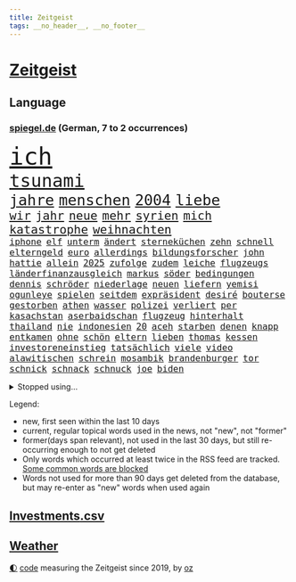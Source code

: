 ```yaml
---
title: Zeitgeist
tags: __no_header__, __no_footer__
---
```


# [Zeitgeist](https://oliz.io/zeitgeist/)

## Language

<h3><a href="https://www.spiegel.de" target="_blank">spiegel.de</a> (German, 7 to 2 occurrences)</h3>
<p style="font-family:monospace">
<span style="font-size:32pt"><a href="news_links.html#ich" class="current">ich</a></span>
<br>
<span style="font-size:24pt"><a href="news_links.html#tsunami" class="new">tsunami</a></span>
<br>
<span style="font-size:20pt"><a href="news_links.html#jahre" class="current">jahre</a></span>
<span style="font-size:20pt"><a href="news_links.html#menschen" class="current">menschen</a></span>
<span style="font-size:20pt"><a href="news_links.html#2004" class="current">2004</a></span>
<span style="font-size:20pt"><a href="news_links.html#liebe" class="current">liebe</a></span>
<br>
<span style="font-size:16pt"><a href="news_links.html#wir" class="current">wir</a></span>
<span style="font-size:16pt"><a href="news_links.html#jahr" class="current">jahr</a></span>
<span style="font-size:16pt"><a href="news_links.html#neue" class="current">neue</a></span>
<span style="font-size:16pt"><a href="news_links.html#mehr" class="current">mehr</a></span>
<span style="font-size:16pt"><a href="news_links.html#syrien" class="current">syrien</a></span>
<span style="font-size:16pt"><a href="news_links.html#mich" class="current">mich</a></span>
<span style="font-size:16pt"><a href="news_links.html#katastrophe" class="current">katastrophe</a></span>
<span style="font-size:16pt"><a href="news_links.html#weihnachten" class="current">weihnachten</a></span>
<br>
<span style="font-size:12pt"><a href="news_links.html#iphone" class="current">iphone</a></span>
<span style="font-size:12pt"><a href="news_links.html#elf" class="current">elf</a></span>
<span style="font-size:12pt"><a href="news_links.html#unterm" class="new">unterm</a></span>
<span style="font-size:12pt"><a href="news_links.html#ändert" class="current">ändert</a></span>
<span style="font-size:12pt"><a href="news_links.html#sterneküchen" class="new">sterneküchen</a></span>
<span style="font-size:12pt"><a href="news_links.html#zehn" class="current">zehn</a></span>
<span style="font-size:12pt"><a href="news_links.html#schnell" class="current">schnell</a></span>
<span style="font-size:12pt"><a href="news_links.html#elterngeld" class="new">elterngeld</a></span>
<span style="font-size:12pt"><a href="news_links.html#euro" class="current">euro</a></span>
<span style="font-size:12pt"><a href="news_links.html#allerdings" class="current">allerdings</a></span>
<span style="font-size:12pt"><a href="news_links.html#bildungsforscher" class="new">bildungsforscher</a></span>
<span style="font-size:12pt"><a href="news_links.html#john" class="current">john</a></span>
<span style="font-size:12pt"><a href="news_links.html#hattie" class="new">hattie</a></span>
<span style="font-size:12pt"><a href="news_links.html#allein" class="current">allein</a></span>
<span style="font-size:12pt"><a href="news_links.html#2025" class="current">2025</a></span>
<span style="font-size:12pt"><a href="news_links.html#zufolge" class="current">zufolge</a></span>
<span style="font-size:12pt"><a href="news_links.html#zudem" class="current">zudem</a></span>
<span style="font-size:12pt"><a href="news_links.html#leiche" class="current">leiche</a></span>
<span style="font-size:12pt"><a href="news_links.html#flugzeugs" class="new">flugzeugs</a></span>
<span style="font-size:12pt"><a href="news_links.html#länderfinanzausgleich" class="new">länderfinanzausgleich</a></span>
<span style="font-size:12pt"><a href="news_links.html#markus" class="current">markus</a></span>
<span style="font-size:12pt"><a href="news_links.html#söder" class="current">söder</a></span>
<span style="font-size:12pt"><a href="news_links.html#bedingungen" class="current">bedingungen</a></span>
<span style="font-size:12pt"><a href="news_links.html#dennis" class="current">dennis</a></span>
<span style="font-size:12pt"><a href="news_links.html#schröder" class="current">schröder</a></span>
<span style="font-size:12pt"><a href="news_links.html#niederlage" class="current">niederlage</a></span>
<span style="font-size:12pt"><a href="news_links.html#neuen" class="current">neuen</a></span>
<span style="font-size:12pt"><a href="news_links.html#liefern" class="current">liefern</a></span>
<span style="font-size:12pt"><a href="news_links.html#yemisi" class="new">yemisi</a></span>
<span style="font-size:12pt"><a href="news_links.html#ogunleye" class="new">ogunleye</a></span>
<span style="font-size:12pt"><a href="news_links.html#spielen" class="current">spielen</a></span>
<span style="font-size:12pt"><a href="news_links.html#seitdem" class="current">seitdem</a></span>
<span style="font-size:12pt"><a href="news_links.html#expräsident" class="current">expräsident</a></span>
<span style="font-size:12pt"><a href="news_links.html#desiré" class="new">desiré</a></span>
<span style="font-size:12pt"><a href="news_links.html#bouterse" class="new">bouterse</a></span>
<span style="font-size:12pt"><a href="news_links.html#gestorben" class="current">gestorben</a></span>
<span style="font-size:12pt"><a href="news_links.html#athen" class="current">athen</a></span>
<span style="font-size:12pt"><a href="news_links.html#wasser" class="current">wasser</a></span>
<span style="font-size:12pt"><a href="news_links.html#polizei" class="current">polizei</a></span>
<span style="font-size:12pt"><a href="news_links.html#verliert" class="current">verliert</a></span>
<span style="font-size:12pt"><a href="news_links.html#per" class="current">per</a></span>
<span style="font-size:12pt"><a href="news_links.html#kasachstan" class="current">kasachstan</a></span>
<span style="font-size:12pt"><a href="news_links.html#aserbaidschan" class="current">aserbaidschan</a></span>
<span style="font-size:12pt"><a href="news_links.html#flugzeug" class="current">flugzeug</a></span>
<span style="font-size:12pt"><a href="news_links.html#hinterhalt" class="new">hinterhalt</a></span>
<span style="font-size:12pt"><a href="news_links.html#thailand" class="current">thailand</a></span>
<span style="font-size:12pt"><a href="news_links.html#nie" class="current">nie</a></span>
<span style="font-size:12pt"><a href="news_links.html#indonesien" class="current">indonesien</a></span>
<span style="font-size:12pt"><a href="news_links.html#20" class="current">20</a></span>
<span style="font-size:12pt"><a href="news_links.html#aceh" class="new">aceh</a></span>
<span style="font-size:12pt"><a href="news_links.html#starben" class="current">starben</a></span>
<span style="font-size:12pt"><a href="news_links.html#denen" class="current">denen</a></span>
<span style="font-size:12pt"><a href="news_links.html#knapp" class="current">knapp</a></span>
<span style="font-size:12pt"><a href="news_links.html#entkamen" class="new">entkamen</a></span>
<span style="font-size:12pt"><a href="news_links.html#ohne" class="current">ohne</a></span>
<span style="font-size:12pt"><a href="news_links.html#schön" class="current">schön</a></span>
<span style="font-size:12pt"><a href="news_links.html#eltern" class="current">eltern</a></span>
<span style="font-size:12pt"><a href="news_links.html#lieben" class="current">lieben</a></span>
<span style="font-size:12pt"><a href="news_links.html#thomas" class="current">thomas</a></span>
<span style="font-size:12pt"><a href="news_links.html#kessen" class="new">kessen</a></span>
<span style="font-size:12pt"><a href="news_links.html#investoreneinstieg" class="new">investoreneinstieg</a></span>
<span style="font-size:12pt"><a href="news_links.html#tatsächlich" class="current">tatsächlich</a></span>
<span style="font-size:12pt"><a href="news_links.html#viele" class="current">viele</a></span>
<span style="font-size:12pt"><a href="news_links.html#video" class="current">video</a></span>
<span style="font-size:12pt"><a href="news_links.html#alawitischen" class="new">alawitischen</a></span>
<span style="font-size:12pt"><a href="news_links.html#schrein" class="new">schrein</a></span>
<span style="font-size:12pt"><a href="news_links.html#mosambik" class="new">mosambik</a></span>
<span style="font-size:12pt"><a href="news_links.html#brandenburger" class="current">brandenburger</a></span>
<span style="font-size:12pt"><a href="news_links.html#tor" class="current">tor</a></span>
<span style="font-size:12pt"><a href="news_links.html#schnick" class="new">schnick</a></span>
<span style="font-size:12pt"><a href="news_links.html#schnack" class="new">schnack</a></span>
<span style="font-size:12pt"><a href="news_links.html#schnuck" class="new">schnuck</a></span>
<span style="font-size:12pt"><a href="news_links.html#joe" class="current">joe</a></span>
<span style="font-size:12pt"><a href="news_links.html#biden" class="current">biden</a></span>
</p>
<details>
<summary>Stopped using...</summary>
<p class="former" style="font-size:12pt">
wunsch(1527) beschreibt(1526) frankfurter(1526) gründer(1526) depressionen(1525) bayerische(1524) fischer(1524) gegenseitig(1524) 5(1523) aktivisten(1523) einzelne(1523) entlässt(1523) extreme(1523) reformen(1523) schildert(1523) 400(1522) bitten(1522) geholfen(1522) geplanten(1522) japan(1522) lauterbach(1522) nahverkehr(1522) 37(1521) angekommen(1521) bemüht(1521) bundesweit(1521) entdecken(1521) tieren(1520) schatten(1519) turnier(1519) verstorbenen(1519) xi(1519) feierte(1518) frühen(1518) informationen(1518) mannes(1518) null(1518) phase(1518) vorschläge(1518) 27(1517) album(1517) entschädigung(1517) hinterlassen(1517) opfern(1517) sexueller(1517) abgang(1516) kurzem(1516) umstritten(1516) babys(1515) nord(1515) solle(1515) trauer(1515) verabschiedet(1515) bundestrainer(1514) frust(1514) kamera(1514) aufnahme(1513) bsc(1513) hertha(1513) wochenlang(1513) folgte(1512) offiziellen(1512) regen(1512) schnitt(1512) trainieren(1512) 3000(1511) anbieter(1511) system(1511) ungarns(1511) verlangen(1511) abgebrochen(1510) beschwerden(1510) illegal(1510) stadion(1510) verursacht(1510) zverev(1510) gebiet(1509) park(1509) starker(1509) großbritanniens(1508) inszeniert(1506) lücke(1506) vorgaben(1506) entsetzen(1505) genauso(1505) schauen(1505) weckt(1505) führenden(1503) 23(1501) überschwemmungen(1500) bäume(1498) bundesgerichtshof(1497) ausrüstung(1496) chinas(1495) einschätzung(1495) erstochen(1495) größere(1495) analysiert(1494) schießen(1493) kräfte(1487) koalitionspartner(1486) abhängig(1484) erhöhung(1484) iranischen(1484) kiew(1476) überfall(1475) startup(1470) entspannt(1465) missbrauchs(1461) schadensersatz(1459) aktionen(1453) zusätzliche(1451) festgesetzt(1439) niederländer(1421) carlos(1371) politikern(1358) banken(1323) interessen(1321) lediglich(1305) tennisstar(1287) novak(1267) fachkräftemangel(1266) zerstörte(1265) arme(1259) bundesanwaltschaft(1253) russen(1246) polnischen(1229) weibliche(1218) gestern(1216) exil(1207) hoffenheim(1197) investiert(1187) tiger(1171) bekräftigt(1166) abschreckung(1157) demo(1156) spezielle(1155) rauswurf(1154) volksverhetzung(1138) ostdeutschland(1137) euländer(1128) rande(1116) unserem(1108) brennt(1095) schloss(1092) erschwert(1076) überwachung(1058) gezwungen(1042) einheit(1036) mut(1023) triumphiert(1021) lücken(1014) unmittelbar(1006) fünften(1005) schneiden(1005) kriegsverbrechen(996) kriegsbeginn(992) crew(975) nationalelf(975) erlauben(971) prominenten(943) unterlag(943) harter(936) verzweiflung(935) sprung(917) kandidat(916) grün(903) newsletter(893) genauer(891) deutsch(889) erdbeben(886) äußerst(862) offizielle(861) hoffnungsträger(853) extremisten(849) farben(831) nackt(828) auseinander(824) gerechtfertigt(824) feierten(819) branchen(805) persönlichen(802) angreifen(799) zweifeln(794) knappe(791) bergen(786) parolen(783) auszeichnung(781) autohersteller(778) billigt(761) uskonzern(761) reißen(755) gesprengt(754) düster(753) singt(750) tabu(748) verbrenner(746) deutschlandticket(742) anscheinend(741) fenster(741) abwehr(740) djokovic(739) check(735) dfbelf(735) hauses(735) text(735) jerusalem(722) aggressiv(715) tourismus(713) wand(695) zufällig(695) demonstriert(693) bewahren(692) landwirte(692) miete(691) gedenken(690) alcaraz(679) bremst(679) startups(677) lauf(672) nagelsmann(668) generäle(662) rostock(659) wegner(654) gewartet(636) eingeladen(635) jugend(635) erfolgen(621) behaupten(610) übergriff(607) alexandra(606) deutlicher(603) gewalttaten(602) hoeneß(599) sichere(599) härtere(597) durchgesetzt(595) urlauber(591) uli(581) terrorismus(577) versteckt(576) evakuierung(574) spektakulären(571) absurd(561) beruft(559) popp(556) open(555) objekte(550) sächsischen(547) zahlungen(547) älterer(540) errichtet(537) renommierten(537) stock(537) stellvertretende(536) einbringen(535) überlegen(535) anderthalb(526) warnungen(526) entscheidende(524) schweigt(524) klassische(513) eauto(511) seele(511) victoria(511) spdchef(508) lagen(503) argentiniens(493) boykott(489) lady(483) chancenlos(480) kandidiert(480) sprachen(480) rasche(479) israeli(476) wahrzeichen(468) bbc(463) rechtsextremisten(463) technisch(462) gewechselt(460) mittelfeld(457) 99(454) uswahl(454) archäologen(445) jüdischen(443) mützenich(442) rolf(442) strafgerichtshof(442) nagel(439) fehlte(437) duo(430) gedächtnis(428) nächte(424) versuche(423) mars(420) tennisspieler(418) unterscheidet(416) propalästinensische(412) israelischem(411) beteiligung(409) reagierten(409) hamasanführer(408) interne(407) neonazis(404) parlamentarier(394) usschauspieler(392) abfall(390) zeitgemäß(389) barbara(385) erfahrung(385) freitagmorgen(385) bären(382) claus(382) gestritten(382) kostenlos(382) hamasmassaker(381) sprecherin(381) gewaltsam(379) haderte(379) torjäger(378) staatsanwälte(377) kündigungen(376) geheimnisse(369) nass(366) po(365) oscarpreisträgerin(363) religiösen(361) reparieren(354) finanzen(353) fortschritte(353) ambitionen(352) umfangreiche(346) anzugreifen(344) vincent(339) melanie(338) besonderes(335) brandenburgischen(335) ordentlich(333) firmenchef(332) onlineplattform(330) landsmann(328) format(327) ausgang(321) chrome(319) notlandung(319) verwehrt(319) berühmteste(317) musikerin(317) weltstar(316) shein(311) rettete(310) great(307) hummels(307) mats(307) wirecard(303) gitarrist(301) trainers(301) inakzeptabel(300) vizepräsidentin(300) bundestagsabgeordnete(299) landtagswahl(299) vorgesehen(298) siegtreffer(297) angeordnet(296) nationalsozialismus(295) emojis(292) blau(290) apotheker(287) zoo(286) änderte(286) andy(285) chinesisches(285) haustür(285) sprang(282) wirtschaftskrise(282) möglichkeit(281) schweigegeldprozess(281) lüge(279) verlorene(279) meistertitel(278) virus(278) bear(277) hochstapler(277) aktualisiert(274) rollstuhl(271) ali(269) khamenei(269) f(266) schnellste(266) verurteilter(266) kaputt(265) intensiv(264) verbraucherpreise(264) vizepräsident(263) internen(262) vorab(262) aktie(255) beeindruckende(253) km/h(253) josh(252) arbeitszeiten(251) therapie(251) tragödie(251) menschenrechtler(249) ernannt(248) rüstungskonzern(248) titanic(248) zusätzlichen(248) vorgezogenen(247) balkon(246) angebote(245) einbruch(245) statistische(244) alias(243) arbeitszeit(242) dürre(242) billionen(241) denkbar(241) gesammelt(241) üblich(241) bedrohen(240) ostküste(240) zivilgesellschaft(240) netzwerke(239) sammlung(239) einheimische(238) beseitigen(237) wohngebiet(235) obdachlosen(234) technischen(234) witz(234) fronten(233) hochhaus(231) angelegte(228) jahrhunderts(228) sparkurs(228) szenarien(227) wittert(227) etappe(226) beck(224) stahl(224) gekippt(223) normalität(223) überflutungen(223) fahrern(222) islam(222) stephen(221) wohnungslose(221) behindern(220) nadal(218) schlägen(218) heiße(217) stalking(217) umweltschützer(217) laufender(216) anlegen(214) kundschaft(214) landeten(213) vorfalls(213) wahlrecht(212) packt(211) champagner(208) me(208) reiz(208) heimatstadt(207) gewachsen(206) heimatmarkt(206) verleumdung(205) auszubildende(204) brutalen(204) impfstoffe(204) nirgendwo(203) 39jährige(202) magischen(202) aufkommen(201) ausbreitung(201) enorme(199) gehackt(199) heimspiel(199) hilton(199) inszenieren(199) stärkere(199) propalästinensischer(198) spanier(198) buhlt(197) feindbild(197) protestierte(197) weicht(195) breiten(194) befragen(193) exmanager(193) happy(192) kulturschaffende(192) gewaltigen(191) erschießen(190) aufsteigen(189) korrekt(189) nachrichtenagentur(189) schwarzwald(189) sprengen(189) bildungsministerium(188) esprit(188) grand(188) wandern(188) schlägerei(187) kompany(184) josé(183) matthew(183) gemeint(182) schwule(180) unzufrieden(180) usrapper(180) würdigt(180) jeremy(178) hinein(177) stationen(177) vollrausch(177) 650(176) lauterbachs(176) fernseher(175) unterbrechen(175) 25jährige(172) white(172) 2002(171) stream(170) bewahrt(169) verpflichtend(169) hochrechnungen(168) städtetrip(168) basketballer(167) nachträglich(166) sprengung(166) einfachere(165) häusliche(165) interaktiven(165) ursprünglich(165) blaue(164) kurioser(164) unsicher(164) aggressiven(162) vermummte(162) hubert(161) jusochef(161) magabewegung(161) türmer(161) danke(159) fünfmal(158) schult(157) übertragung(157) abriss(156) galaxie(156) renten(156) surrealen(156) versteigerung(156) auftritten(155) fabian(155) telefon(155) immobilienkrise(153) funktionen(152) stromausfällen(152) wählten(152) fitnessstudio(151) firmenpleiten(150) flughafens(150) starkem(148) gefühlen(147) katzen(147) siebte(147) widersprechen(147) glaube(146) kandidieren(146) kulturelle(146) spacex(146) verräter(146) zutiefst(146) kalkül(145) richtungen(145) vorherigen(145) zweijähriger(145) indiens(144) kunstwerk(143) ansehen(142) brilliert(142) stiehlt(142) waggon(142) engländer(141) gesetzen(141) feind(140) gleichgültigkeit(140) recap(140) rützels(140) sparkasse(140) gewürgt(139) kanzlerkandidatur(138) langstreckenwaffen(138) anlegern(137) philippinischen(137) adele(135) ungemütlich(135) follower(134) frisches(134) gallagher(133) noel(133) spdabgeordneter(133) verpflichtung(133) komplizierte(132) alabama(131) fritz(131) ostbeauftragter(131) vorstellt(131) absolviert(130) gesundheitliche(130) verzweifelt(130) bundesnetzagentur(129) heldin(129) klimakonferenz(129) ron(129) altem(128) berufsalltag(128) einjähriger(128) ächzt(128) covorsitzenden(127) diskurs(127) einstigen(127) kannte(127) trübt(127) masche(126) northvolt(126) sozialdemokrat(126) versinkt(126) 36jährige(125) beschrieb(125) kubicki(125) erklärungsnot(124) komponisten(124) marianne(124) thailändischen(124) bergsteiger(123) einrichtung(122) klappen(122) metin(122) sitzung(122) brandenburgs(121) eigens(121) philadelphia(121) caroline(120) afghanischen(119) matt(119) roadtrip(119) kandidatin(118) rivalisierende(118) stell(117) taucher(117) wirren(116) 81(115) hauptquartier(115) wahrgenommen(115) überholmanöver(115) bizarre(114) hetze(114) 29jährige(113) eisbären(113) ermordung(113) krönt(112) punktet(112) keime(111) strafverfolgung(111) übelkeit(111) fassade(110) ausgebildeten(109) gange(109) möglichem(109) ops(109) traten(109) begibt(107) besorgte(107) modekette(107) teilnehmenden(107) zustimmung(107) wahlbetrug(106) stadtteil(104) eingeschlossen(103) male(103) geschaffen(102) konzerts(102) tobte(102) tournee(102) innenstädten(101) liege(101) romantik(101) sofa(101) düfte(100) hassnachrichten(100) ungewissen(100) waschen(100) anziehen(99) investments(99) komitees(99) fotograf(98) jährlichen(98) windsor(98) überflüssig(98) autonomen(97) feuerball(97) heldinnen(97) retrospektive(97) wiederentdeckt(97) design(96) müde(96) offenbarung(96) gravierend(95) organisierte(95) etfs(94) streichung(94) agrarminister(93) harren(93) jannik(93) nbalegende(93) schaulustige(93) todes(93) tüv(93) chicago(92) holstein(92) kaserne(92) kleinkind(92) parteifreund(92) überwacht(92) doping(91) drohmails(91) elften(91) magische(91) markige(91) messerverbot(91) riechen(91) sexualdelikt(91) sweet(91) südseeinseln(91) ubahn(91) bentancur(90) drogeneinfluss(90) entfernung(90) höchstpersönlich(90) makel(90) monatelange(90) nacken(90) podcasts(90) prügelattacke(90) rodrigo(90) delegierten(89) einfahrt(89) logan(89) niedergegangen(89) operieren(89) rührt(89) sinner(89) geweigert(88) metas(88) wertet(88) wmgürtel(88) korallen(87) ralph(87) schwersten(87) tempel(87) aleksandar(86) betreuen(86) doku(86) lauten(86) liam(86) mine(86) pavlović(86) spielende(86) wolfsburger(86) di(85) felder(84) jakob(84) karina(84) rechtswidrig(84) wahlkampagne(84) carey(83) freigestellt(83) neuling(83) 112(82) bruchteil(82) kurt(82) oasis(82) zielt(82) absurder(81) amann(81) gelangen(81) gescheiterten(81) mariah(81) populärer(81) spiegelchefredakteurin(81) baggerfahrer(80) gewehrt(80) kanzlerfrage(80) mobiltelefon(80) pressesprecher(80) stärkt(80) ehemänner(79) hungerkrise(79) höherem(79) lesungen(79) storm(79) tausendmal(79) erholung(78) erstarken(78) gekappt(78) hadert(78) klärung(78) scheiterns(78) schwindel(78) strukturen(78) xchef(78) alarmsignal(77) diplomatie(77) fremde(77) kohfeldt(77) meetings(77) tusk(77) unschädlich(77) ausgerichtet(76) beeinflusst(76) māori(76) stimmten(76) überdreht(76) 02(75) 95(75) bundesbankpräsident(75) leipziger(75) pablo(75) pkk(75) sicheren(75) tatorts(75) antisemitisch(74) erstellt(74) exdortmunder(74) hochburg(74) keeperin(74) marino(74) rebecca(74) regulierung(74) torhüterin(74) verhaften(74) wegzug(74) 87(73) auswärtssieg(73) versäumte(73) 550000(72) ableiten(72) comebacktour(72) fahrwasser(72) jochen(72) maurer(72) starshiprakete(72) steif(72) wesentlich(72) bedrängt(71) meistert(71) unbeeindruckt(71) usjustizministerium(71) cduabgeordnete(70) alljährlich(69) beeindruckend(69) goretzka(69) musikvideo(69) produzentin(69) rabbiner(69) rasante(69) schuf(69) unosicherheitsrat(69) bemerkung(68) bka(68) erarbeiten(68) expandieren(68) fell(68) formular(68) gutgehen(68) männchen(68) nächstgelegenen(68) sotschi(68) dokumentarfilm(67) medienvertreter(67) nathalie(67) osteuropa(67) paraguay(67) saal(67) sirenen(67) son(67) town(67) krefeld(66) kreuzes(66) ohio(66) planet(66) rennstall(66) scott(66) spitzenmann(66) bauarbeiter(65) beschossen(65) burg(65) galerie(65) gewaltdelikten(65) schiitischen(65) sexualisierte(65) usgeschäft(65) waffeneinsatz(65) entschärft(64) kran(64) regulär(64) strackzimmermann(64) bringe(63) edward(63) freigabe(63) jusos(63) burghausen(62) direction(62) intervention(62) nahende(62) rollstuhlfahrer(62) sexistische(62) speziell(62) techbranche(62) car(61) industrienationen(61) passen(61) seitlich(61) tatjana(61) teevs(61) allenfalls(60) finnische(60) rostocker(60) spielabbruch(60) vegas(60) anwalts(59) güterzug(59) heutzutage(59) interkontinentalrakete(59) klavier(59) magyar(59) millionenschweres(59) pauschal(59) péter(59) sportdirektor(59) spotten(59) terrorattacke(59) unterwäsche(59) ausgrenzung(58) bedenkliche(58) cdu/csufraktion(58) einzigen(58) ibrahim(58) kindesmissbrauchs(58) nutztiere(58) osnabrücker(58) renommierte(58) schlaganfall(58) eva(57) first(57) grünheide(57) hacker(57) neumarkt(57) nützen(57) teslafabrik(57) ungeklärt(57) usgeschichte(57) befestigt(56) beiruts(56) lesetipps(56) minimal(56) mächtigsten(56) regierungsbündnis(56) schiiten(56) schwerste(56) weiterem(56) 58jährige(55) t(55) angeben(54) besiedelten(54) chefwechsel(54) dance(54) disneyland(54) umweltverschmutzung(54) volkswagenkonzern(54) werkstatt(54) economy(53) musikalischen(53) aufrüstung(52) ehrgeizig(52) gegnern(52) geplanter(52) grünenchefs(52) kraftfahrtbundesamt(52) leaks(52) 750(51) bryan(51) düsteres(51) identifizieren(51) tennislegende(51) zaragoza(51) zerstörer(51) durchkreuzt(50) endgültige(50) entführen(50) essens(50) harmlos(50) jemenitischen(50) unicef(50) verkehrs(50) anreiz(49) bunkern(49) prosor(49) vertrauensvolle(49) weltuntergang(49) zermürbt(49) georgische(48) göttingen(48) isolation(48) panzerglas(48) tolan(48) unipräsident(48) attraktivität(47) interviewt(47) karoline(47) langlebigkeit(47) panikattacken(47) startelf(47) amerikanischer(46) parteivize(46) podolski(46) werkschließungen(46) hüfte(45) vorstandsvorsitzende(45) wanderwitz(45) bosnienherzegowina(44) bundesparteitag(44) klimaforscher(44) saporischschja(44) schäumt(44) weltklimakonferenz(44) altmodisch(43) beschränken(43) busse(43) einstellung(43) referendum(43) brombeerkoalition(42) minecraft(42) missfallen(42) verbleib(42) akkuschrauber(41) deportation(41) erkennbar(41) notfälle(41) unbewohnbar(41) usverteidigungsminister(41) australian(40) badezimmer(40) dienstreisen(40) fdpvize(40) liegend(40) mo(40) tal(40) no(39) teslagegner(39) ultimatum(39) absichtlich(38) android(38) einsparen(38) massenabschiebung(38) treibstoff(38) umwege(38) flutkatastrophe(37) jva(37) makes(37) tumult(37) besteuern(36) gerhard(36) non(36) puren(36) unfällen(36) zivilisation(36) spdfraktionschef(35) umgeben(35) wright(35) jinping(34) leib(34) modekonzerns(34) payne(34) raschen(34) reunion(34) tauscht(34) weltordnung(34) ökonom(34) akte(33) kliniken(33) krankenhausreform(33) odessa(33) sexualisierter(33) wachsenden(33) aufgeklärt(32) ausgehoben(32) buchtipps(32) defekt(32) grünenparteitag(32) jake(32) polizeiwache(32) rocken(32) sorgenkinder(32) 72(31) decathlon(31) femizide(31) food(31) neuerdings(31) taschengeld(31) vorherrschaft(31) göttinger(30) jemenitische(30) machtlos(30) totale(30) vollstrecker(30) glücksfall(29) liedermacher(29) luftabwehr(29) spiderman(29) zurückgeben(29) effizient(28) legendär(28) suizidgedanken(28) zerschlagen(28) abifeier(27) aufnehmen(27) entschluss(27) streben(27) verlogen(27) bosch(26) longoria(26) ukrainern(26) hingerichtet(25) latif(25) meeting(25) mojib(25) spagat(25) bewältigen(24) mahnmal(24) odenwaldschule(24) systematischen(24) tradwives(24) unternehmerin(24) auserkoren(23) bruttoinlandsprodukt(23) einschüchterung(23) entgleist(23) fluteten(23) gebackene(23) kupjansk(23) süddeutsche(23) tauchern(23) vorquartal(23) vwbetriebsrat(23) wahldebakel(23) dammbruch(22) erfolgsrezept(22) jonathan(22) ruhig(22) zugestellte(22) überbieten(22) geschicke(21) giegold(21) kapituliert(21) kindergarten(21) reduzierung(21) schadet(21) europäisch(20) garden(20) schräge(20) square(20) trumpunterstützer(20) aiwanger(19) giuliani(19) index(19) projekts(19) rudy(19) schärfste(19) verurteilen(19) zollfahnder(19) kabarett(18) leugnet(18) lupe(18) neuerliche(18) schnelligkeit(18) stimmungstief(18) werbekampagne(18) abgestimmt(17) baalbek(17) energieunternehmen(17) missbrauchen(17) queeren(17) unverständnis(17) amazonas(16) bauten(16) belasten(16) ferne(16) klimagipfels(16) möchten(16) zerreißprobe(16) 34jähriger(15) bittere(15) demontiert(15) einzigartig(15) schwache(15) trumpwähler(15) ampelbruch(14) dastehen(14) elektronische(14) fähigkeit(14) führungsposition(14) murray(14) neuesten(14) shortcut(14) dubiosen(13) hindernis(13) solange(13) ungemütliche(13) wertheim(13) wichtigstes(13) wiese(13) klimaschützer(12) lambsdorff(12) managerinnen(12) nutzung(12) platzen(12) rechtsexperte(12) sachse(12) stärkung(12) elektroantrieb(11) gewählter(11) glatt(11) onlyfans(11)
</p>
</details>
<p>Legend:
<ul>
<li><span class="new">new</span>, first seen within the last 10 days</li>
<li><span class="current">current</span>, regular topical words used in the news, not "new", not "former"</li>
<li><span class="former">former(days span relevant)</span>, not used in the last 30 days, but still re-occurring enough to not get deleted</li>
<li>Only words which occurred at least twice in the RSS feed are tracked. <a href="language/filters.py">Some common words are blocked</a></li>
<li>Words not used for more than 90 days get deleted from the database, but may re-enter as "new" words when used again</li>
</ul>
</p>

## [Investments](investments.html)[.csv](investments.csv)

## [Weather](weather.html)

<footer>
<a href="javascript:toggleTheme()" class="nav">🌓</a>
<a href="https://github.com/ooz/zeitgeist">code</a> measuring the Zeitgeist since 2019, by <a href="https://oliz.io">oz</a>
</footer>
